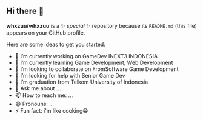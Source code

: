 ## Hi there 👋

**whxzuu/whxzuu** is a ✨ _special_ ✨ repository because its `README.md` (this file) appears on your GitHub profile.

Here are some ideas to get you started:

- 🔭 I’m currently working on GameDev INEXT3 INDONESIA
- 🌱 I’m currently learning Game Development, Web Development
- 👯 I’m looking to collaborate on FromSoftware Game Development
- 🤔 I’m looking for help with Senior Game Dev
- 🏫 I’m graduation from Telkom University of Indonesia
- 💬 Ask me about ...
- 📫 How to reach me: ...
- 😄 Pronouns: ...
- ⚡ Fun fact: i'm like cooking😁

